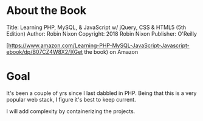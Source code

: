 # About the Book
Title: Learning PHP, MySQL, & JavaScript w/ jQuery, CSS & HTML5 (5th Edition)
Author: Robin Nixon
Copyright: 2018 Robin Nixon
Publisher: O'Reilly

[https://www.amazon.com/Learning-PHP-MySQL-JavaScript-Javascript-ebook/dp/B07CZ4W8X2/](Get the book) on Amazon

# Goal
It's been a couple of yrs since I last dabbled in PHP. Being that this is a very popular web stack, I figure it's best to keep current.

I will add complexity by containerizing the projects.